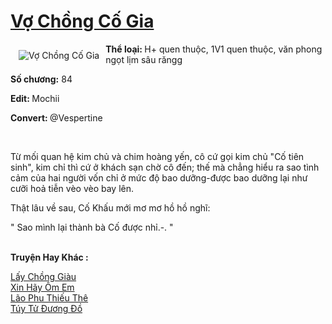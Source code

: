 <a href="https://utruyen.com/vo-chong-co-gia/19121/" title="Vợ Chồng Cố Gia"><h1>Vợ Chồng Cố Gia</h1></a><div style="display:table"><img align="right" style="float: left; padding: 10px;" src="https://utruyen.com/images/story/200x260/vo-chong-co-gia.jpg" alt="Vợ Chồng Cố Gia"><b>Thể loại: </b>H+ quen thuộc, 1V1 quen thuộc, văn phong ngọt lịm sâu răngg<b><p></p>Số chương:</b> 84<p></p><b>Edit: </b>Mochii<p></p><b>Convert: </b>@Vespertine<p></p>​<p></p>Từ mối quan hệ kim chủ và chim hoàng yến, cô cứ gọi kim chủ "Cố tiên sinh", kim chỉ thì cứ ở khách sạn chờ cô đến; thế mà chẳng hiểu ra sao tình cảm của hai người vốn chỉ ở mức độ bao dưỡng-được bao dưỡng lại như cưỡi hoả tiễn vèo vèo bay lên.<p></p>Thật lâu về sau, Cố Khấu mới mơ mơ hồ hồ nghĩ:<p></p>" Sao mình lại thành bà Cố được nhỉ.-. "</div><p><br><b>Truyện Hay Khác :</b></p><a href="https://utruyen.com/lay-chong-giau/24643/" alt="Lấy Chồng Giàu">Lấy Chồng Giàu</a><br/><a href="https://github.com/mlquan/truyenhay/tree/master/truyenhay/17265/" alt="Xin Hãy Ôm Em">Xin Hãy Ôm Em</a><br/><a href="https://github.com/quanluxury/ngontinh_sac/tree/master/truyenhay/22450/" alt="Lão Phu Thiếu Thê">Lão Phu Thiếu Thê</a><br/><a href="https://github.com/quanluxury/ngontinh_sac/tree/master/truyenhay/22637/" alt="Túy Tử Đương Đồ">Túy Tử Đương Đồ</a><br/>